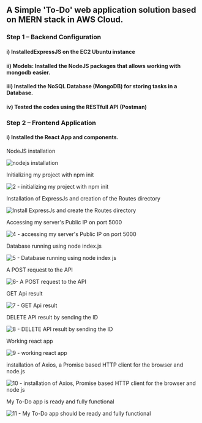 ## A Simple 'To-Do' web application solution based on MERN stack in AWS Cloud.

### Step 1 – Backend Configuration
#### i) InstalledExpressJS on the EC2 Ubuntu instance
#### ii) Models: Installed the NodeJS packages that allows working with mongodb easier.
#### iii) Installed the NoSQL Database (MongoDB) for storing tasks in a Database.
#### iv) Tested the codes using the RESTfull API (Postman)

### Step 2 – Frontend Application
#### i) Installed the React App and components.


NodeJS installation

![nodejs installation](https://user-images.githubusercontent.com/114569323/194760353-37ee9be7-1ac2-43f2-954e-9bd2ca6af64d.png)

 
 Initializing my project with npm init
 
![2 - initializing my project with npm init](https://user-images.githubusercontent.com/114569323/194760485-37e1a111-ab13-49d5-809c-19fa59390d7e.png)


Installation of ExpressJs and creation of the Routes directory

![Install ExpressJs and create the Routes directory](https://user-images.githubusercontent.com/114569323/194760533-83eb106c-6405-4cb4-aa7f-9ad29a4b04ed.png)


Accessing my server's Public IP on port 5000

![4 -  accessing my server's Public IP on port 5000](https://user-images.githubusercontent.com/114569323/194760590-8c98655f-3997-4a21-aac9-dc8ba810e1c8.png)


Database running using node index.js

![5 - Database running using node index js](https://user-images.githubusercontent.com/114569323/194760614-a945b269-07a6-4954-95f4-af2b32bcd0d8.png)


A POST request to the API

![6- A POST request to the API](https://user-images.githubusercontent.com/114569323/194760673-f2d227f4-cf8a-4b82-b1b6-f1d3b77a7ded.png)


GET Api result

![7 - GET Api result](https://user-images.githubusercontent.com/114569323/194760697-a1f1f957-2441-411c-8efa-17a1081114ca.png)


DELETE API result by sending the ID

![8 - DELETE API result by sending the ID](https://user-images.githubusercontent.com/114569323/194760721-8dd0b1aa-eb0c-420f-bd4e-fae269db77f2.png)


Working react app

![9 - working react app](https://user-images.githubusercontent.com/114569323/194760755-8709ba90-f8b8-4b96-bd20-61cd4fac94da.png)


installation of Axios, a Promise based HTTP client for the browser and node.js

![10 - installation of Axios, Promise based HTTP client for the browser and node js](https://user-images.githubusercontent.com/114569323/194760800-a29b9bae-ef1c-4cfc-831e-2870eb8ab8da.png)


My To-Do app is ready and fully functional

![11 - My To-Do app should be ready and fully functional](https://user-images.githubusercontent.com/114569323/194760864-ffaecc3a-9de8-40c5-8100-6c3684fc92d7.png)

